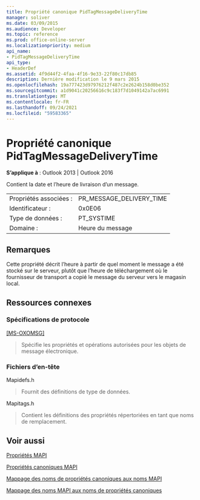 ```yaml
---
title: Propriété canonique PidTagMessageDeliveryTime
manager: soliver
ms.date: 03/09/2015
ms.audience: Developer
ms.topic: reference
ms.prod: office-online-server
ms.localizationpriority: medium
api_name:
- PidTagMessageDeliveryTime
api_type:
- HeaderDef
ms.assetid: 4f9d44f2-4faa-4f16-9e33-22f80c17db85
description: Dernière modification le 9 mars 2015
ms.openlocfilehash: 19a777423d97976212f487c2e2624b158d0be352
ms.sourcegitcommit: a1d9041c20256616c9c183f7d1049142a7ac6991
ms.translationtype: MT
ms.contentlocale: fr-FR
ms.lasthandoff: 09/24/2021
ms.locfileid: "59583365"
---
```

# <a name="pidtagmessagedeliverytime-canonical-property"></a>Propriété canonique PidTagMessageDeliveryTime

  
  
**S’applique à** : Outlook 2013 | Outlook 2016 
  
Contient la date et l’heure de livraison d’un message. 
  
|||
|:-----|:-----|
|Propriétés associées :  <br/> |PR_MESSAGE_DELIVERY_TIME  <br/> |
|Identificateur :  <br/> |0x0E06  <br/> |
|Type de données :  <br/> |PT_SYSTIME  <br/> |
|Domaine :  <br/> |Heure du message  <br/> |
   
## <a name="remarks"></a>Remarques

Cette propriété décrit l’heure à partir de quel moment le message a été stocké sur le serveur, plutôt que l’heure de téléchargement où le fournisseur de transport a copié le message du serveur vers le magasin local.
  
## <a name="related-resources"></a>Ressources connexes

### <a name="protocol-specifications"></a>Spécifications de protocole

[[MS-OXOMSG]](https://msdn.microsoft.com/library/daa9120f-f325-4afb-a738-28f91049ab3c%28Office.15%29.aspx)
  
> Spécifie les propriétés et opérations autorisées pour les objets de message électronique.
    
### <a name="header-files"></a>Fichiers d’en-tête

Mapidefs.h
  
> Fournit des définitions de type de données.
    
Mapitags.h
  
> Contient les définitions des propriétés répertoriées en tant que noms de remplacement.
    
## <a name="see-also"></a>Voir aussi



[Propriétés MAPI](mapi-properties.md)
  
[Propriétés canoniques MAPI](mapi-canonical-properties.md)
  
[Mappage des noms de propriétés canoniques aux noms MAPI](mapping-canonical-property-names-to-mapi-names.md)
  
[Mappage des noms MAPI aux noms de propriétés canoniques](mapping-mapi-names-to-canonical-property-names.md)

